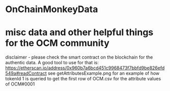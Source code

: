 # OnChainMonkeyData

# misc data and other helpful things for the OCM community

disclaimer - please check the smart contract on the blockchain for the authentic data. A good tool to use for that is:
https://etherscan.io/address/0x960b7a6bcd451c9968473f7bbfd9be826efd549a#readContract
see getAttributesExample.png for an example of how tokenId 1 is queried to get the first row of OCM.csv for the attribute
values of OCM#0001
